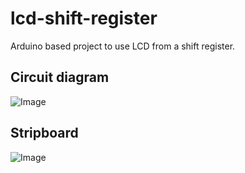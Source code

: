 lcd-shift-register
==================

Arduino based project to use LCD from a shift register.  

## Circuit diagram
![Image](../master/doc/TinyCad_Circuit3.png?raw=true)


## Stripboard
![Image](../master/doc/stripboard.png?raw=true)

